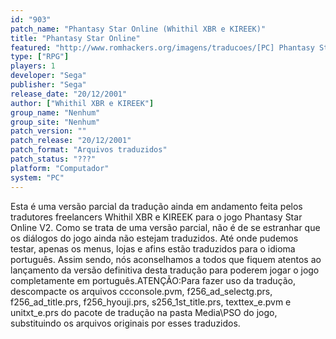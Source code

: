 ```yaml
---
id: "903"
patch_name: "Phantasy Star Online (Whithil XBR e KIREEK)"
title: "Phantasy Star Online"
featured: "http://www.romhackers.org/imagens/traducoes/[PC] Phantasy Star Online - Whithil XBR e KIREEK - 1.jpg"
type: ["RPG"]
players: 1
developer: "Sega"
publisher: "Sega"
release_date: "20/12/2001"
author: ["Whithil XBR e KIREEK"]
group_name: "Nenhum"
group_site: "Nenhum"
patch_version: ""
patch_release: "20/12/2001"
patch_format: "Arquivos traduzidos"
patch_status: "???"
platform: "Computador"
system: "PC"
---
```


Esta é uma versão parcial da tradução ainda em andamento feita pelos tradutores freelancers Whithil XBR e KIREEK para o jogo Phantasy Star Online V2. Como se trata de uma versão parcial, não é de se estranhar que os diálogos do jogo ainda não estejam traduzidos. Até onde pudemos testar, apenas os menus, lojas e afins estão traduzidos para o idioma português. Assim sendo, nós aconselhamos a todos que fiquem atentos ao lançamento da versão definitiva desta tradução para poderem jogar o jogo completamente em português.ATENÇÃO:Para fazer uso da tradução, descompacte os arquivos ccconsole.pvm, f256_ad_selectg.prs, f256_ad_title.prs, f256_hyouji.prs, s256_1st_title.prs, texttex_e.pvm e unitxt_e.prs do pacote de tradução na pasta Media\PSO do jogo, substituindo os arquivos originais por esses traduzidos.